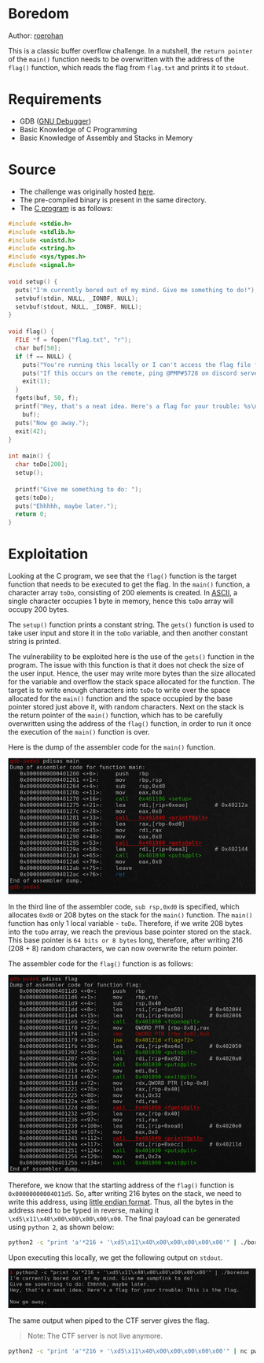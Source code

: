 # Boredom

Author: [roerohan](https://github.com/roerohan)

This is a classic buffer overflow challenge. In a nutshell, the `return pointer` of the `main()` function needs to be overwritten with the address of the `flag()` function, which reads the flag from `flag.txt` and prints it to `stdout`.

# Requirements

- GDB ([GNU Debugger](https://www.gnu.org/software/gdb/))
- Basic Knowledge of C Programming
- Basic Knowledge of Assembly and Stacks in Memory

# Source

- The challenge was originally hosted [here](https://ctf.hsctf.com/challenges#Boredom).
- The pre-compiled binary is present in the same directory. 
- The [C program](./boredom.c) is as follows:

```c
#include <stdio.h>
#include <stdlib.h>
#include <unistd.h>
#include <string.h>
#include <sys/types.h>
#include <signal.h>

void setup() {
  puts("I'm currently bored out of my mind. Give me something to do!");
  setvbuf(stdin, NULL, _IONBF, NULL);
  setvbuf(stdout, NULL, _IONBF, NULL);
}

void flag() {
  FILE *f = fopen("flag.txt", "r");
  char buf[50];
  if (f == NULL) {
    puts("You're running this locally or I can't access the flag file for some reason.");
    puts("If this occurs on the remote, ping @PMP#5728 on discord server.");
    exit(1);
  }
  fgets(buf, 50, f);
  printf("Hey, that's a neat idea. Here's a flag for your trouble: %s\n",
    buf);
  puts("Now go away.");
  exit(42);
}

int main() {
  char toDo[200];
  setup();

  printf("Give me something to do: ");
  gets(toDo);
  puts("Ehhhhh, maybe later.");
  return 0;
}
```

# Exploitation

Looking at the C program, we see that the `flag()` function is the target function that needs to be executed to get the flag. In the `main()` function, a character array `toDo`, consisting of 200 elements is created. In [ASCII](http://www.asciitable.com/), a single character occupies 1 byte in memory, hence this `toDo` array will occupy 200 bytes.
<br />

The `setup()` function prints a constant string. The `gets()` function is used to take user input and store it in the `toDo` variable, and then another constant string is printed.
<br />

The vulnerability to be exploited here is the use of the `gets()` function in the program. The issue with this function is that it does not check the size of the user input. Hence, the user may write more bytes than the size allocated for the variable and overflow the stack space allocated for the function. The target is to write enough characters into `toDo` to write over the space allocated for the `main()` function and the space occupied by the base pointer stored just above it, with random characters. Next on the stack is the return pointer of the `main()` function, which has to be carefully overwritten using the address of the `flag()` function, in order to run it once the execution of the `main()` function is over.
<br />

Here is the dump of the assembler code for the `main()` function.
<br />

<img src="./static/img1.png" alt="disas main" width="600"/>
<br />

In the third line of the assembler code, `sub rsp,0xd0` is specified, which allocates `0xd0` or 208 bytes on the stack for the `main()` function. The `main()` function has only 1 local variable - `toDo`. Therefore, if we write 208 bytes into the `toDo` array, we reach the previous base pointer stored on the stack. This base pointer is `64 bits or 8 bytes` long, therefore, after writing 216 (208 + 8) random characters, we can now overwrite the return pointer.
<br />

The assembler code for the `flag()` function is as follows:
<br />

<img src="./static/img2.png" alt="disas flag" width="600"/>

Therefore, we know that the starting address of the `flag()` function is `0x00000000004011d5`. So, after writing 216 bytes on the stack, we need to write this address, using [little endian format](https://en.wikipedia.org/wiki/Endianness). Thus, all the bytes in the address need to be typed in reverse, making it `\xd5\x11\x40\x00\x00\x00\x00\x00`. The final payload can be generated using `python 2`, as shown below:

```bash
python2 -c "print 'a'*216 + '\xd5\x11\x40\x00\x00\x00\x00\x00'" | ./boredom
```

Upon executing this locally, we get the following output on `stdout`.
<br />

<img src="./static/img3.png" alt="python2 ... | ./boredom" width="600"/>

The same output when piped to the CTF server gives the flag.

> Note: The CTF server is not live anymore.

```bash
python2 -c "print 'a'*216 + '\xd5\x11\x40\x00\x00\x00\x00\x00'" | nc pwn.hsctf.com 5002
```
